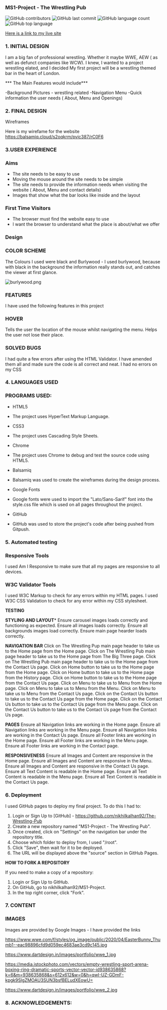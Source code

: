### MS1-Project - The Wrestling Pub


![GitHub contributors](https://img.shields.io/github/contributors/nikhilkalhan92/The-Wrestling-Pub)
![GitHub last commit](https://img.shields.io/github/last-commit/nikhilkalhan92/The-Wrestling-Pub)
![GitHub language count](https://img.shields.io/github/languages/count/nikhilkalhan92/The-Wrestling-Pub)
![GitHub top language](https://img.shields.io/github/languages/top/nikhilkalhan92/The-Wrestling-Pub)

[Here is a link to my live site](nikhilkalhan92.github.io/The-Wrestling-Pub)



### 1. INITIAL DESIGN
I am a big fan of professional wrestling. Whether it maybe WWE, AEW ( as well as defunct companies like WCW). I knew, I wanted to a project wrestling elated, and I decided My first project will be a wrestling themed bar in the heart of London.

*** The Main Features would include***

-Background Pictures - wrestling related
-Navigation Menu
-Quick information the user needs ( About, Menu and Openings)

### 2. FINAL DESIGN

Wireframes

Here is my wirefame for the website
https://balsamiq.cloud/s2oqkrm/pvic387/rC0F6

### 3.USER EXPERIENCE

### Aims
- The site needs to be easy to use
- Moving the mouse around the site needs to be simple
- The site needs to provide the information needs when visiting the website ( About, Menu and contact details)
- Images that show what the bar looks like inside and the layout 

### First Time Visitors
- The browser must find the website easy to use
- I want the browser to understand what the place is about/what we offer 

### Design

### COLOR SCHEME
The Colours I used were black and Burlywood - I used burlywood, because with black in the background the information really stands out, and catches the viewer at first glance.

![burlywood.png](/workspace/The-Wrestling-Pub/assets/css/images/burlywood.png)

### FEATURES
I have used the following features in this project

### HOVER
Tells the user the location of the mouse whilst navigating the menu.
Helps the user not lose their place.

### SOLVED BUGS
I had quite a few errors after using the HTML Validator. I have amended them all and made sure the code is all correct and neat.
I had no errors on my CSS

### 4. LANGUAGES USED

### PROGRAMS USED:
- HTML5
- The project uses HyperText Markup Language.

- CSS3
- The project uses Cascading Style Sheets.

- Chrome
- The project uses Chrome to debug and test the source code using HTML5.

- Balsamiq
- Balsamiq was used to create the wireframes during the design process.

- Google Fonts
- Google fonts were used to import the "Lato/Sans-Sarif" font into the style.css file which is used on all pages throughout the project.

- GitHub
- GitHub was used to store the project's code after being pushed from Gitpush.

### 5. Automated testing

### Responsive Tools
I used Am I Responsive to make sure that all my pages are responsive to all devices.

### W3C Validator Tools
I used W3C Markup to check for any errors within my HTML pages.
I used W3C CSS Validation to check for any error within my CSS stylesheet.

**TESTING**

**STYLING AND LAYOUT***
Ensure carousel images loads correctly and functioning as expected.
Ensure all images loads correctly. 
Ensure all backgrounds images load correctly.
Ensure main page hearder loads correctly.

**NAVIGATION BAR**
Click on The Wrestling Pup main page header to take us to the Home page from the Home page.
Click on The Wrestling Pub main page header to take us to the Home page from The Big Three page.
Click on The Wrestling Pub main page header to take us to the Home page from the Contact Us page.
Click on Home button to take us to the Home page from the Home page.
Click on Home button to take us to the Home page from the History page.
Click on Home button to take us to the Home page from the Contact Us page.
Click on Menu to take us to Menu from the Home page.
Click on Menu to take us to Menu from the Menu.
Click on Menu to take us to Menu from the Contact Us page.
Click on the Contact Us button to take us to the Contact Us page from the Home page.
Click on the Contact Us button to take us to the Contact Us page from the Menu page.
Click on the Contact Us button to take us to the Contact Us page from the Contact Us page.

**PAGES**
Ensure all Navigation links are working in the Home page.
Ensure all Navigation links are working in the Menu page.
Ensure all Navigation links are working in the Contact Us page.
Ensure all Footer links are working in the Home page.
Ensure all Footer links are working in the Menu page.
Ensure all Footer links are working in the Contact page.

**RESPONSIVENESS**
Ensure all Images and Content are responsive in the Home page.
Ensure all Images and Content are responsive in the Menu.
Ensure all Images and Content are responsive in the Contact Us page.
Ensure all Text Content is readable in the Home page.
Ensure all Text Content is readable in the Menu page.
Ensure all Text Content is readable in the Contact Us page.

### 6. Deployment

I used GitHub pages to deploy my final project. To do this I had to:
1. Login or Sign Up to [GitHub] - https://github.com/nikhilkalhan92/The-Wrestling-Pub
2. Create a new repository named "MS1-Project - The Wrestling Pub".
3. Once created, click on "Settings" on the navigation bar under the repository title.
4. Choose which folder to deploy from, I used "/root".
5. Click "Save", then wait for it to be deployed. 
6. The URL will be displayed above the "source" section in GitHub Pages.

**HOW TO FORK A REPOSITORY**

If you need to make a copy of a repository:

1. Login or Sign Up to GitHub.
2. On GitHub, go to nikhilkalhan92/MS1-Project.
3. In the top right corner, click "Fork".

### 7. CONTENT

### IMAGES
Images are provided by Google Images - I have provided the links

https://www.wwe.com/f/styles/og_image/public/2020/04/EasterBunny_Thumb1--eac98896cfd9d059ec4683ae3cd9c145.jpg

https://www.dartdesign.in/images/portfolio/wwe_1.jpg

https://media.istockphoto.com/vectors/empty-wrestling-sport-arena-boxing-ring-dramatic-sports-vector-vector-id938635868?k=6&m=938635868&s=612x612&w=0&h=qwI-UZ-GDmF-kpgk9SlgZMOAU3SUN3bsfBELudXEowU=

https://www.dartdesign.in/images/portfolio/wwe_2.jpg

### 8. ACKNOWLEDGEMENTS:

